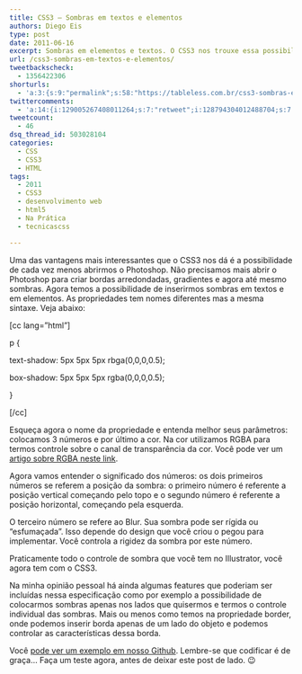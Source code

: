 ```yaml
---
title: CSS3 – Sombras em textos e elementos
authors: Diego Eis
type: post
date: 2011-06-16
excerpt: Sombras em elementos e textos. O CSS3 nos trouxe essa possibilidade. Saiba como funciona as propriedades text-shadow e box-shadow.
url: /css3-sombras-em-textos-e-elementos/
tweetbackscheck:
  - 1356422306
shorturls:
  - 'a:3:{s:9:"permalink";s:58:"https://tableless.com.br/css3-sombras-em-textos-e-elementos";s:7:"tinyurl";s:26:"https://tinyurl.com/3rhtmzp";s:4:"isgd";s:19:"https://is.gd/yAiUvJ";}'
twittercomments:
  - 'a:14:{i:129005267408011264;s:7:"retweet";i:128794304012488704;s:7:"retweet";i:128782801267990528;s:7:"retweet";i:128781696266014720;s:7:"retweet";i:128775883149418496;s:7:"retweet";i:128749204188307456;s:7:"retweet";i:128728147079331840;s:7:"retweet";i:128697006494453761;s:7:"retweet";i:155326084773191680;s:7:"retweet";i:155104929781002240;s:7:"retweet";i:155059206842630146;s:7:"retweet";i:155041493973864448;s:7:"retweet";i:155039139656507393;s:7:"retweet";i:169916200808222721;s:7:"retweet";}'
tweetcount:
  - 46
dsq_thread_id: 503028104
categories:
  - CSS
  - CSS3
  - HTML
tags:
  - 2011
  - CSS3
  - desenvolvimento web
  - html5
  - Na Prática
  - tecnicascss

---
```

Uma das vantagens mais interessantes que o CSS3 nos dá é a possibilidade de cada vez menos abrirmos o Photoshop. Não precisamos mais abrir o Photoshop para criar bordas arredondadas, gradientes e agora até mesmo sombras. Agora temos a possibilidade de inserirmos sombras em textos e em elementos. As propriedades tem nomes diferentes mas a mesma sintaxe. Veja abaixo:

[cc lang=&#8221;html&#8221;]
  
p {
      
text-shadow: 5px 5px 5px rbga(0,0,0,0.5);
      
box-shadow: 5px 5px 5px rgba(0,0,0,0.5);
  
}
  
[/cc]

Esqueça agora o nome da propriedade e entenda melhor seus parâmetros: colocamos 3 números e por último a cor. Na cor utilizamos RGBA para termos controle sobre o canal de transparência da cor. Você pode ver um [artigo sobre RGBA neste link][1].

Agora vamos entender o significado dos números: os dois primeiros números se referem a posição da sombra: o primeiro número é referente a posição vertical começando pelo topo e o segundo número é referente a posição horizontal, começando pela esquerda. 

O terceiro número se refere ao Blur. Sua sombra pode ser rígida ou &#8220;esfumaçada&#8221;. Isso depende do design que você criou o pegou para implementar. Você controla a rigidez da sombra por este número. 

Praticamente todo o controle de sombra que você tem no Illustrator, você agora tem com o CSS3.

Na minha opinião pessoal há ainda algumas features que poderiam ser incluídas nessa especificação como por exemplo a possibilidade de colocarmos sombras apenas nos lados que quisermos e termos o controle individual das sombras. Mais ou menos como temos na propriedade border, onde podemos inserir borda apenas de um lado do objeto e podemos controlar as características dessa borda.

Você [pode ver um exemplo em nosso Github][2]. Lembre-se que codificar é de graça&#8230; Faça um teste agora, antes de deixar este post de lado. 😉

 [1]: https://tableless.com.br/css3-breve-introducao-a-rgba "Entenda como funciona o RGBA"
 [2]: https://tableless.github.com/exemplos/css3-shadow.html "Exemplo de sombra com CSS3"